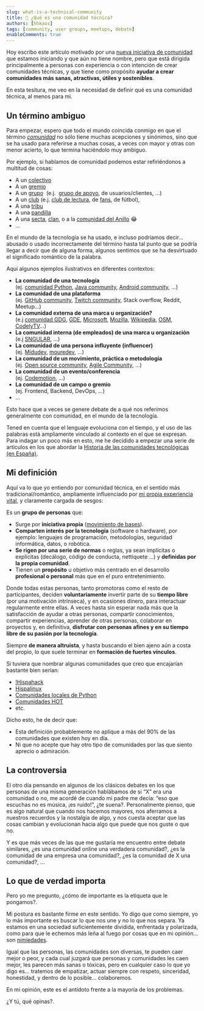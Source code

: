 ```yaml
---
slug: what-is-a-technical-community
title: 👥 ¿Qué es una comunidad técnica?
authors: [hhkaos]
tags: [community, user groups, meetups, debate]
enableComments: true 
---
```


Hoy escribo este artículo motivado por una [nueva iniciativa de comunidad](https://blog.commit-conf.com/meetups-sobre-dinamizacion-de-comunidades/) que estamos iniciando y que aún no tiene nombre, pero que está dirigida principalmente a personas con experiencia o con intención de crear comunidades técnicas, y que tiene como propósito **ayudar a crear comunidades más sanas, atractivas, útiles y sostenibles**.

En esta tesitura, me veo en la necesidad de definir qué es una comunidad técnica, al menos para mi.

## Un término ambiguo

Para empezar, espero  que todo el mundo coincida conmigo en que el término *[comunidad](https://dle.rae.es/comunidad)* no sólo tiene muchas acepciones y sinónimos, sino que se ha usado para referirse a muchas cosas, a veces con mayor y otras con menor acierto, lo que termina haciéndolo muy ambiguo.

Por ejemplo, si hablamos de comunidad podemos estar refiriéndonos a multitud de cosas:

- A un [colectivo](https://dle.rae.es/colectivo?m=form) 
- A un [gremio](https://dle.rae.es/gremio)
- A un [grupo](https://dle.rae.es/grupo?m=form)  (e.j.  [grupo de apoyo](https://es.wikipedia.org/wiki/Grupo_de_apoyo), de usuarios/clientes, …)
- A un [club](https://dle.rae.es/club?m=form) (e.j. [club de lectura](https://es.wikipedia.org/wiki/Club_de_lectura), de [fans](https://dle.rae.es/fan?m=form), de fútbol),
- A una [tribu](https://dle.rae.es/tribu?m=form)
- A una [pandilla](https://dle.rae.es/pandilla?m=form)
- A una [secta](https://dle.rae.es/secta?m=form), [clan](https://dle.rae.es/clan?m=form), o a la [comunidad del Anillo](https://es.wikipedia.org/wiki/El_Se%C3%B1or_de_los_Anillos:_la_Comunidad_del_Anillo) 😂
- ...

En el mundo de la tecnología se ha usado, e incluso podríamos decir… abusado o usado incorrectamente del término hasta tal punto que se podría llegar a decir que de alguna forma, algunos sentimos que se ha desvirtuado el significado romántico de la palabra. 

Aquí algunos ejemplos ilustrativos en diferentes contextos:

- **La comunidad de una tecnología** <br/>(ej. [comunidad Python](https://www.python.org/community/), [Java community](https://dev.java/community/), [Android community](https://developer.android.com/community), …)
- **La comunidad de una plataforma** <br/> (ej. [GitHub community](https://docs.github.com/en/site-policy/github-terms/github-community-guidelines), [Twitch community](https://meetups.twitch.tv/), Stack overflow, Reddit, Meetup…)
- **La comunidad externa de una marca u organización?** <br/> (e.j [comunidad GDG](https://developers.google.com/community-guidelines), [GDE](https://developers.google.com/community/experts), [Microsoft](https://developer.microsoft.com/en-us/community), [Mozilla](https://www.mozilla.org/en-US/about/governance/policies/participation/), [Wikipedia](https://en.wikipedia.org/wiki/Wikipedia:Policies_and_guidelines), [OSM](https://www.openstreetmap.org/communities), [CodelyTV](https://codely.com/)…)
- **La comunidad interna (de empleados) de una marca u organización** <br/> (e.j [SNGULAR](https://x.com/jlvallejo/status/1785255285709312510), …)
- **La comunidad de una persona influyente (influencer)** <br/> (ej. [Midudev](https://discord.com/servers/midudev-aprende-y-mejora-en-programacion-741237973663612969), [mouredev](https://github.com/mouredev/Monthly-App-Challenge-2022), …)
- **La comunidad de un movimiento, práctica o metodología** <br/> (ej. [Open source community](https://github.com/open-source), [Agile Community](https://www.agilealliance.org/communities/), …)
- **La comunidad de un evento/conferencia** <br/> (ej. [Codemotion](https://community-es.codemotion.it/comunidad), …)
- **La comunidad de un campo o gremio** <br/> (ej. Frontend, Backend, DevOps, …)
- ...

Esto hace que a veces se genere debate de a qué nos referimos generalmente con comunidad, en el mundo de la tecnología.

Tened en cuenta que el lenguaje evoluciona con el tiempo, y el uso de las palabras está ampliamente vinculado al contexto en el que se expresan. Para indagar un poco más en esto, me he decidido a empezar una serie de artículos en los que abordar la [Historia de las comunidades tecnológicas (en España)](../2024-07-05/index.md).

## Mi definición

Aquí va lo que yo entiendo por comunidad técnica, en el sentido más tradicional/romántico, ampliamente influenciado por [mi propia experiencia vital](https://www.rauljimenez.info/es/docs/about-me/my-journey), y claramente cargada de sesgos:

Es un **grupo de personas** que:

- Surge por **iniciativa propia** ([movimiento de bases](https://es.wikipedia.org/wiki/Movimiento_de_bases)).
- **Comparten interés por la tecnología** (software o hardware), por ejemplo: lenguajes de programación, metodologías, seguridad informática, datos, o robótica. 
- **Se rigen por una serie de normas** o reglas, ya sean implícitas o explícitas (decálogo, código de conducta, nettiquete ...) y **definidas por la propia comunidad**.
- Tienen un **propósito** u objetivo más centrado en el desarrollo **profesional o personal** más que en el puro entretenimiento.

Donde todas estas personas, tanto promotoras como el resto de participantes, deciden **voluntariamente** invertir parte de su **tiempo libre** (por una motivación intrínseca), y en ocasiones dinero, para interactuar regularmente entre ellas. A veces hasta sin esperar nada más que la satisfacción de ayudar a otras personas, compartir conocimientos, compartir experiencias, aprender de otras personas, colaborar en proyectos y, en definitiva, **disfrutar con personas afines y en su tiempo libre de su pasión por la tecnología**. 

Siempre **de manera altruista**, y hasta buscando el bien ajeno aún a costa del propio, lo que suele terminar en **formación de fuertes vínculos**. 

Si tuviera que nombrar algunas comunidades que creo que encajarían bastante bien serían:
- [!Hispahack](https://www.microsiervos.com/archivo/hackers/hispahack.html) 
- [Hispalinux](https://es.wikipedia.org/wiki/Hispalinux)
- [Comunidades locales de Python](https://es.python.org/comunidades/)
- [Comunidades HOT](https://www.hotosm.org/community/)
- etc.

Dicho esto, he de decir que:
- Esta definición probablemente no aplique a más del 90% de las comunidades que existen hoy en día. 
- Ni que no acepte que hay otro tipo de comunidades por las que siento aprecio o admiración.

## La controversia

El otro día pensando en algunos de los clásicos debates en los que personas de una misma generación hablábamos de si “X” era una comunidad o no, me acordé de cuando mi padre me decía: “eso que escuchas no es música, ¡es ruido!”, ¿te suena?. Personalmente pienso, que es algo natural que cuando nos hacemos mayores, nos aferramos a nuestros recuerdos y la nostalgia de algo, y nos cuesta aceptar que las cosas cambian y evolucionan hacia algo que puede que nos guste o que no. 

Y es que más veces de las que me gustaría me encuentro entre debate similares, ¿es una comunidad online una verdadera comunidad?, ¿es la comunidad de una empresa una comunidad?, ¿es la comunidad de X una comunidad?, ...

## Lo que de verdad importa

Pero yo me pregunto, ¿cómo de importante es la etiqueta que le pongamos?. 

Mi postura es bastante firme en este sentido. Yo digo que como siempre, yo lo más importante es buscar lo que nos une y no lo que nos separa. Ya estamos en una sociedad suficientemente dividida, enfrentada y polarizada, como para que le echemos más leña al fuego por cosas que en mi opinión... son [nimiedades](https://dle.rae.es/nimiedad).   

Igual que las personas, las comunidades son diversas, te pueden caer mejor o peor, y cada cual juzgará que personas y comunidades les caen mejor, les parecen más sanas o tóxicas, pero en cualquier caso lo que yo digo es... tratemos de empatizar, actuar siempre con respeto, sinceridad, honestidad, y dentro de lo posible... colaboremos. 

En mi opinión, este es el antídoto frente a la mayoría de los problemas. 

¿Y tú, qué opinas?.